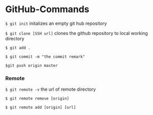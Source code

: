 # GitHub-Commands

`$ git init`  initalizes an empty git hub repository

`$ git clone [SSH url]`  clones the github repository to local working directory

`$ git add .`

`$ git commit -m "the commit remark"`

`$git push origin master` 

### Remote 

`$ git remote -v`  the url of remote directory

`$ git remote remove [origin]`

`$ git remote add [origin] [url]`

